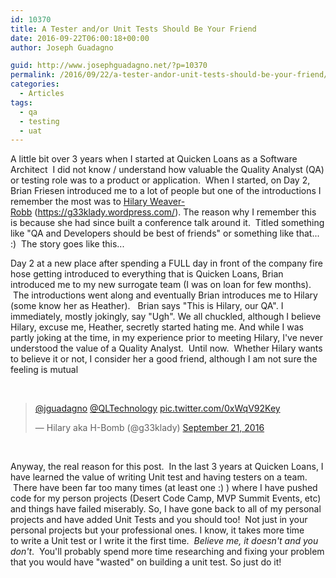 ```yaml
---
id: 10370
title: A Tester and/or Unit Tests Should Be Your Friend
date: 2016-09-22T06:00:18+00:00
author: Joseph Guadagno

guid: http://www.josephguadagno.net/?p=10370
permalink: /2016/09/22/a-tester-andor-unit-tests-should-be-your-friend/
categories:
  - Articles
tags:
  - qa
  - testing
  - uat
---
```

A little bit over 3 years when I started at Quicken Loans as a Software Architect  I did not know / understand how valuable the Quality Analyst (QA) or testing role was to a product or application.  When I started, on Day 2, Brian Friesen introduced me to a lot of people but one of the introductions I remember the most was to <a href="http://www.twitter.com/g33klady">Hilary Weaver-Robb</a> (<a href="https://g33klady.wordpress.com/">https://g33klady.wordpress.com/</a>). The reason why I remember this is because she had since built a conference talk around it.  Titled something like "QA and Developers should be best of friends" or something like that... :)  The story goes like this...

Day 2 at a new place after spending a FULL day in front of the company fire hose getting introduced to everything that is Quicken Loans, Brian introduced me to my new surrogate team (I was on loan for few months).  The introductions went along and eventually Brian introduces me to Hilary (some know her as Heather).   Brian says "This is Hilary, our QA". I immediately, mostly jokingly, say "Ugh". We all chuckled, although I believe Hilary, excuse me, Heather, secretly started hating me. And while I was partly joking at the time, in my experience prior to meeting Hilary, I've never understood the value of a Quality Analyst.  Until now.  Whether Hilary wants to believe it or not, I consider her a good friend, although I am not sure the feeling is mutual

&nbsp;
<blockquote class="twitter-tweet" data-partner="tweetdeck">
<p dir="ltr" lang="und"><a href="https://twitter.com/jguadagno">@jguadagno</a> <a href="https://twitter.com/QLTechnology">@QLTechnology</a> <a href="https://t.co/0xWqV92Key">pic.twitter.com/0xWqV92Key</a></p>
— Hilary aka H-Bomb (@g33klady) <a href="https://twitter.com/g33klady/status/778664643116011521">September 21, 2016</a></blockquote>
<script async src="//platform.twitter.com/widgets.js" charset="utf-8"></script>

&nbsp;

Anyway, the real reason for this post.  In the last 3 years at Quicken Loans, I have learned the value of writing Unit test and having testers on a team.  There have been far too many times (at least one :) ) where I have pushed code for my person projects (Desert Code Camp, MVP Summit Events, etc) and things have failed miserably. So, I have gone back to all of my personal projects and have added Unit Tests and you should too!  Not just in your personal projects but your professional ones. I know, it takes more time to write a Unit test or I write it the first time.  <em>Believe me, it doesn't and you don't</em>.  You'll probably spend more time researching and fixing your problem that you would have "wasted" on building a unit test. So just do it!

&nbsp;

&nbsp;
